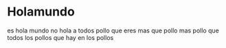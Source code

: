 # Holamundo
es hola mundo no hola a todos
pollo que eres mas que pollo
mas pollo que todos los pollos que hay en los pollos
